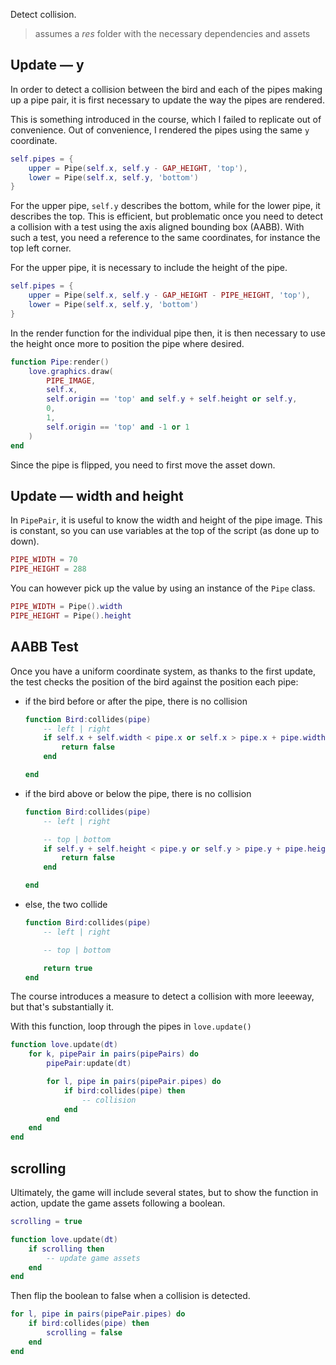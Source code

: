 Detect collision.

> assumes a _res_ folder with the necessary dependencies and assets

## Update — y

In order to detect a collision between the bird and each of the pipes making up a pipe pair, it is first necessary to update the way the pipes are rendered.

This is something introduced in the course, which I failed to replicate out of convenience. Out of convenience, I rendered the pipes using the same `y` coordinate.

```lua
self.pipes = {
    upper = Pipe(self.x, self.y - GAP_HEIGHT, 'top'),
    lower = Pipe(self.x, self.y, 'bottom')
}
```

For the upper pipe, `self.y` describes the bottom, while for the lower pipe, it describes the top. This is efficient, but problematic once you need to detect a collision with a test using the axis aligned bounding box (AABB). With such a test, you need a reference to the same coordinates, for instance the top left corner.

For the upper pipe, it is necessary to include the height of the pipe.

```lua
self.pipes = {
    upper = Pipe(self.x, self.y - GAP_HEIGHT - PIPE_HEIGHT, 'top'),
    lower = Pipe(self.x, self.y, 'bottom')
}
```

In the render function for the individual pipe then, it is then necessary to use the height once more to position the pipe where desired.

```lua
function Pipe:render()
    love.graphics.draw(
        PIPE_IMAGE,
        self.x,
        self.origin == 'top' and self.y + self.height or self.y,
        0,
        1,
        self.origin == 'top' and -1 or 1
    )
end
```

Since the pipe is flipped, you need to first move the asset down.

## Update — width and height

In `PipePair`, it is useful to know the width and height of the pipe image. This is constant, so you can use variables at the top of the script (as done up to down).

```lua
PIPE_WIDTH = 70
PIPE_HEIGHT = 288
```

You can however pick up the value by using an instance of the `Pipe` class.

```lua
PIPE_WIDTH = Pipe().width
PIPE_HEIGHT = Pipe().height
```

## AABB Test

Once you have a uniform coordinate system, as thanks to the first update, the test checks the position of the bird against the position each pipe:

- if the bird before or after the pipe, there is no collision

  ```lua
  function Bird:collides(pipe)
      -- left | right
      if self.x + self.width < pipe.x or self.x > pipe.x + pipe.width then
          return false
      end

  end
  ```

- if the bird above or below the pipe, there is no collision

  ```lua
  function Bird:collides(pipe)
      -- left | right

      -- top | bottom
      if self.y + self.height < pipe.y or self.y > pipe.y + pipe.height then
          return false
      end

  end
  ```

- else, the two collide

  ```lua
  function Bird:collides(pipe)
      -- left | right

      -- top | bottom

      return true
  end
  ```

The course introduces a measure to detect a collision with more leeeway, but that's substantially it.

With this function, loop through the pipes in `love.update()`

```lua
function love.update(dt)
    for k, pipePair in pairs(pipePairs) do
        pipePair:update(dt)

        for l, pipe in pairs(pipePair.pipes) do
            if bird:collides(pipe) then
                -- collision
            end
        end
    end
end
```

## scrolling

Ultimately, the game will include several states, but to show the function in action, update the game assets following a boolean.

```lua
scrolling = true

function love.update(dt)
    if scrolling then
        -- update game assets
    end
end

```

Then flip the boolean to false when a collision is detected.

```lua
for l, pipe in pairs(pipePair.pipes) do
    if bird:collides(pipe) then
        scrolling = false
    end
end
```
